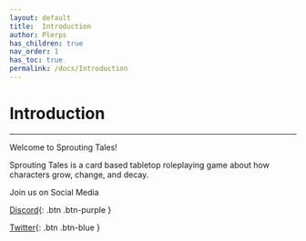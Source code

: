 ```yaml
---
layout: default
title:  Introduction
author: Plerps
has_children: true
nav_order: 1
has_toc: true
permalink: /docs/Introduction
---
```


# Introduction

---

Welcome to Sprouting Tales! 

Sprouting Tales is a card based tabletop roleplaying game about how characters grow, change, and decay.


Join us on Social Media

[Discord](https://discord.com/invite/tJjGUNJAZP){: .btn .btn-purple }

[Twitter](https://twitter.com/plerpsandplerps){: .btn .btn-blue }